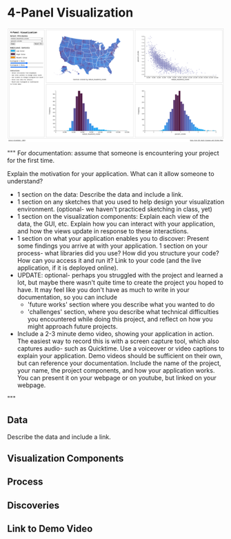 # 4-Panel Visualization

![4-Panel Visualization](view.png)

"""
For documentation: assume that someone is encountering your project for the first time. 

Explain the motivation for your application.  What can it allow someone to understand? 
- 1 section on the data: Describe the data and include a link. 
- 1 section on any sketches that you used to help design your visualization environment.  (optional- we haven't practiced sketching in class, yet)
- 1 section on the visualization components: Explain each view of the data, the GUI, etc.  Explain how you can interact with your application, and how the views update in response to these interactions. 
- 1 section on what your application enables you to discover: Present some findings you arrive at with your application. 
 1 section on your process- what libraries did you use?  How did you structure your code?  How can you access it and run it?  Link to your code (and the live application, if it is deployed online). 
- UPDATE: optional- perhaps you struggled with the project and learned a lot, but maybe there wasn't quite time to create the project you hoped to have.  It may feel like you don't have as much to write in your documentation, so you can include
    - 'future works' section where you describe what you wanted to do
    - 'challenges' section, where you describe what technical difficulties you encountered while doing this project, and reflect on how you might approach future projects.
- Include a 2-3 minute demo video, showing your application in action.  The easiest way to record this is with a screen capture tool, which also captures audio- such as Quicktime.  Use a voiceover or video captions to explain your application.  Demo videos should be sufficient on their own, but can reference your documentation.  Include the name of the project, your name, the project components, and how your application works.  You can present it on your webpage or on youtube, but linked on your webpage. 

"""

## Data

Describe the data and include a link. 

## Visualization Components

## Process

## Discoveries

## Link to Demo Video

